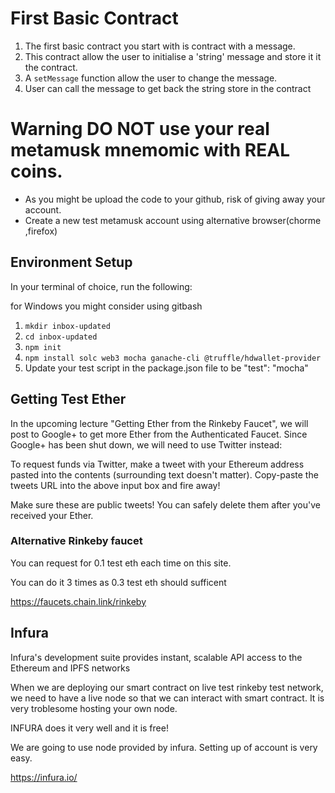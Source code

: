 # First Basic Contract

1. The first basic contract you start with is contract with a message.
2. This contract allow the user to initialise a 'string' message and store it it the contract.
3. A `setMessage` function allow the user to change the message.
4. User can call the message to get back the string store in the contract 


# Warning DO NOT use your real metamusk mnemomic with REAL coins. 
* As you might be upload the code to your github, risk of giving away your account. 
* Create a new test metamusk account using alternative browser(chorme ,firefox)


## Environment Setup
In your terminal of choice, run the following:

for Windows you might consider using gitbash

1. `mkdir inbox-updated`
2. `cd inbox-updated`
3. `npm init`
4. `npm install solc web3 mocha ganache-cli @truffle/hdwallet-provider`
5. Update your test script in the package.json file to be "test": "mocha"


## Getting Test Ether
In the upcoming lecture "Getting Ether from the Rinkeby Faucet", we will post to Google+ to get more Ether from the Authenticated Faucet. Since Google+ has been shut down, we will need to use Twitter instead: 

To request funds via Twitter, make a tweet with your Ethereum address pasted into the contents (surrounding text doesn't matter). Copy-paste the tweets URL into the above input box and fire away!

Make sure these are public tweets! You can safely delete them after you've received your Ether.

### Alternative Rinkeby faucet
You can request for 0.1 test eth each time on this site.

You can do it 3 times as 0.3 test eth should sufficent

https://faucets.chain.link/rinkeby


## Infura
Infura's development suite provides instant, scalable API access to the Ethereum and IPFS networks

When we are deploying our smart contract on live test rinkeby test network, we need to have a live node so that we can interact with smart contract. It is very troblesome hosting your own node.

INFURA does it very well and it is free!

We are going to use node provided by infura. Setting up of account is very easy.

https://infura.io/



